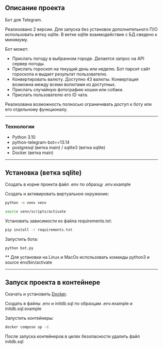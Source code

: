 ## Описание проекта

Бот для Telegram.

Реализовано 2 версии. Для запуска без установок дополнительного П/О использовать ветку sqlite.
В ветке sqlite взаимодействие с БД сведено к минимуму.

Бот может:
- Прислать погоду в выбранном городе. Делается запрос на API сервер погоды.
- Прислать гороскоп на текущий день или неделю. Бот парсит сайт гороскопа и выдает результат пользователю.
- Конвертировать валюту. Доступно 43 валюты. Конвертация возможна между всеми волютами из доступных.
- Прислать случайную фотографию кошки или собаки.
- Прислать пользователю его ID чата.

Реализована возможность полносью ограничивать доступ к боту или его отдельному функционалу.
___

### Технологии

- Python 3.10
- python-telegram-bot==13.14
- postgresql (ветка main) / sqlite3 (ветка sqlite)
- Docker (ветка main)
___

## Установка (ветка sqlite)

Создать в корне проекта файл .env по образцу .env.example

Cоздать и активировать виртуальное окружение:
```sh
python -m venv venv

source venv/scripts/activate
```

Установить зависимости из файла requirements.txt:
```sh
pip install -r requirements.txt
```

Запустить бота:
```sh
python bot.py
```

** Для установки на Linux и MacOs использовать команды python3 и source env/bin/activate
___

## Запуск проекта в контейнере

Скачать и установить [Docker](https://www.docker.com/).

Создать в файлы .env и initdb.sql по образцам .env.example и initdb.sql.example

Запустить контейнеры:
```sh
docker compose up -d
```

После запуска контейнеров в целях безопасности удалить файл initdb.sql